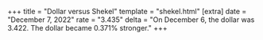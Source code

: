 +++
title = "Dollar versus Shekel"
template = "shekel.html"
[extra]
date = "December  7, 2022"
rate = "3.435"
delta = "On December  6, the dollar was 3.422. The dollar became 0.371% stronger."
+++
